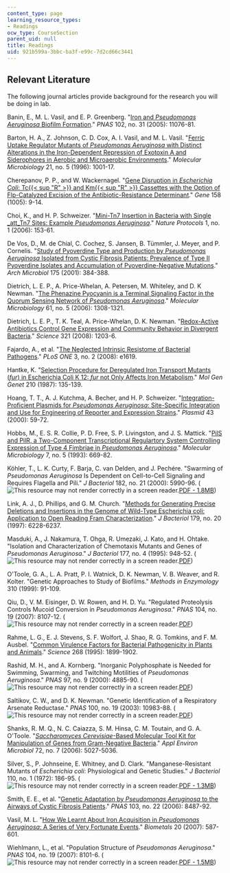 ```yaml
---
content_type: page
learning_resource_types:
- Readings
ocw_type: CourseSection
parent_uid: null
title: Readings
uid: 921b599a-3bbc-ba3f-e99c-7d2cd66c3441
---
```


Relevant Literature
-------------------

The following journal articles provide background for the research you will be doing in lab.

Banin, E., M. L. Vasil, and E. P. Greenberg. "[Iron and _Pseudomonas Aeruginosa_ Biofilm Formation](http://www.pnas.org/content/102/31/11076.abstract)." _PNAS_ 102, no. 31 (2005): 11076-81.

Barton, H. A., Z. Johnson, C. D. Cox, A. I. Vasil, and M. L. Vasil. "[Ferric Uptake Regulator Mutants of _Pseudomonas Aeruginosa_ with Distinct Alterations in the Iron-Dependent Repression of Exotoxin A and Siderophores in Aerobic and Microaerobic Environments](https://onlinelibrary.wiley.com/doi/epdf/10.1046/j.1365-2958.1996.381426.x)." _Molecular Microbiology_ 21, no. 5 (1996): 1001-17.

Cherepanov, P. P., and W. Wackernagel. "[Gene Disruption in _Escherichia Coli_: Tc{{< sup "R" >}} and Km{{< sup "R" >}} Cassettes with the Option of Flp-Catalyzed Excision of the Antibiotic-Resistance Determinant](http://www.ncbi.nlm.nih.gov/pubmed/7789817)." _Gene_ 158 (1005): 9-14.

Choi, K., and H. P. Schweizer. "[Mini-Tn7 Insertion in Bacteria with Single _att_Tn7 Sites: Example _Pseudomonas Aeruginosa_](http://www.nature.com/nprot/journal/v1/n1/abs/nprot.2006.24.html)." _Nature Protocols_ 1, no. 1 (2006): 153-61.

De Vos, D., M. de Chial, C. Cochez, S. Jansen, B. Tümmler, J. Meyer, and P. Cornelis. "[Study of Pyoverdine Type and Production by _Pseudomonas Aeruginosa_ Isolated from Cystic Fibrosis Patients: Prevalence of Type II Pyoverdine Isolates and Accumulation of Pyoverdine-Negative Mutations](http://www.ncbi.nlm.nih.gov/pubmed/11409549)." _Arch Microbiol_ 175 (2001): 384-388.

Dietrich, L. E. P., A. Price-Whelan, A. Petersen, M. Whiteley, and D. K Newman. "[The Phenazine Pyocyanin is a Terminal Signaling Factor in the Quorum Sensing Network of _Pseudomonas Aeruginosa_](http://www.ncbi.nlm.nih.gov/pubmed/16879411)." _Molecular Microbiology_ 61, no. 5 (2006): 1308-1321.

Dietrich, L. E. P., T. K. Teal, A. Price-Whelan, D. K. Newman. "[Redox-Active Antibiotics Control Gene Expression and Community Behavior in Divergent Bacteria](http://www.ncbi.nlm.nih.gov/pubmed/18755976)." _Science_ 321 (2008): 1203-6.

Fajardo, A., et al. "[The Neglected Intrinsic Resistome of Bacterial Pathogens](http://www.plosone.org/article/info:doi/10.1371/journal.pone.0001619)." _PLoS ONE_ 3, no. 2 (2008): e1619.

Hantke, K. "[Selection Procedure for Deregulated Iron Transport Mutants (_fur_) in Escherichia Coli K 12: _fur_ not Only Affects Iron Metabolism](https://www.ncbi.nlm.nih.gov/pubmed/3323834)." _Mol Gen Genet_ 210 (1987): 135-139.

Hoang, T. T., A. J. Kutchma, A. Becher, and H. P. Schweizer. "[Integration-Proficient Plasmids for _Pseudomonas Aeruginosa_: Site-Specific Integration and Use for Engineering of Reporter and Expression Strains](http://dx.doi.org/10.1006/plas.1999.1441)." _Plasmid_ 43 (2000): 59-72.

Hobbs, M., E. S. R. Collie, P. D. Free, S. P. Livingston, and J. S. Mattick. "[PilS and PilR, a Two-Component Transcriptional Regulartory System Controlling Expression of Type 4 Fimbriae in _Pseudomonas Aeruginosa_](http://www.ncbi.nlm.nih.gov/pubmed/8097014)." _Molecular Microbiology_ 7, no. 5 (1993): 669-82.

Köhler, T., L. K. Curty, F. Barja, C. van Delden, and J. Pechére. "Swarming of _Pseudomonas Aeruginosa_ Is Dependent on Cell-to-Cell Signaling and Requires Flagella and Pili." _J Bacteriol_ 182, no. 21 (2000): 5990-96. (![This resource may not render correctly in a screen reader.](/images/inacessible.gif)[PDF - 1.8MB](http://www.ncbi.nlm.nih.gov/pmc/articles/PMC94731/pdf/jb005990.pdf))

Link, A. J., D. Phillips, and G. M. Church. "[Methods for Generating Precise Deletions and Insertions in the Genome of Wild-Type Escherichia coli: Application to Open Reading Fram Characterization](http://jb.asm.org/cgi/reprint/179/20/6228)." _J Bacteriol_ 179, no. 20 (1997): 6228-6237.

Masduki, A., J. Nakamura, T. Ohga, R. Umezaki, J. Kato, and H. Ohtake. "Isolation and Characterization of Chemotaxis Mutants and Genes of _Pseudomonas Aeruginosa_." _J Bacteriol_ 177, no. 4 (1995): 948-52. (![This resource may not render correctly in a screen reader.](/images/inacessible.gif)[PDF](http://www.ncbi.nlm.nih.gov/pmc/articles/PMC176688/pdf/1770948.pdf))

O'Toole, G. A., L. A. Pratt, P. I. Watnick, D. K. Newman, V. B. Weaver, and R. Kolter. "Genetic Approaches to Study of Biofilms." _Methods in Enzymology_ 310 (1999): 91-109.

Qiu, D., V. M. Eisinger, D. W. Rowen, and H. D. Yu. "Regulated Proteolysis Controls Mucoid Conversion in _Pseudomonas Aeruginosa_." _PNAS_ 104, no. 19 (2007): 8107-12. (![This resource may not render correctly in a screen reader.](/images/inacessible.gif)[PDF](http://www.ncbi.nlm.nih.gov/pmc/articles/PMC1876579/pdf/zpq8107.pdf))

Rahme, L. G., E. J. Stevens, S. F. Wolfort, J. Shao, R. G. Tomkins, and F. M. Ausbel. "[Common Virulence Factors for Bacterial Pathogenicity in Plants and Animals](http://www.sciencemag.org/cgi/content/abstract/268/5219/1899)." _Science_ 268 (1995): 1899-1902.

Rashid, M. H., and A. Kornberg. "Inorganic Polyphosphate is Needed for Swimming, Swarming, and Twitching Motilities of _Pseudomonas Aeruginosa_." _PNAS_ 97, no. 9 (2000): 4885-90. (![This resource may not render correctly in a screen reader.](/images/inacessible.gif)[PDF](http://www.ncbi.nlm.nih.gov/pmc/articles/PMC18327/pdf/pq004885.pdf))

Saltikov, C. W., and D. K. Newman. "Genetic Identification of a Respiratory Arsenate Reductase." _PNAS_ 100, no. 19 (2003): 10983-88. (![This resource may not render correctly in a screen reader.](/images/inacessible.gif)[PDF](http://www.ncbi.nlm.nih.gov/pmc/articles/PMC196913/pdf/10010983.pdf))

Shanks, R. M. Q., N. C. Caiazza, S. M. Hinsa, C. M. Toutain, and G. A. O'Toole. "[_Saccharomyces Cerevisiae_\-Based Molecular Tool Kit for Manipulation of Genes from Gram-Negative Bacteria](http://www.ncbi.nlm.nih.gov/pmc/articles/PMC1489352/)." _Appl Environ Microbiol_ 72, no. 7 (2006): 5027-5036.

Silver, S., P. Johnseine, E. Whitney, and D. Clark. "Manganese-Resistant Mutants of _Escherichia coli_: Physiological and Genetic Studies." _J Bacteriol_ 110, no. 1 (1972): 186-95. (![This resource may not render correctly in a screen reader.](/images/inacessible.gif)[PDF - 1.3MB](http://www.ncbi.nlm.nih.gov/pmc/articles/PMC247397/pdf/jbacter00360-0204.pdf))

Smith, E. E., et al. "[Genetic Adaptation by _Pseudomonas Aeruginosa_ to the Airways of Cystic Fibrosis Patients](http://www.pnas.org/content/103/22/8487.abstract)." _PNAS_ 103, no. 22 (2006): 8487-92.

Vasil, M. L. "[How We Learnt About Iron Acquisition in _Pseudomonas Aeruginosa_: A Series of Very Fortunate Events](http://www.ncbi.nlm.nih.gov/pubmed/17186376)." _Biometals_ 20 (2007): 587-601.

Wiehlmann, L., et al. "Population Structure of _Pseudomonas Aeruginosa_." _PNAS_ 104, no. 19 (2007): 8101-6. (![This resource may not render correctly in a screen reader.](/images/inacessible.gif)[PDF - 1.5MB](http://www.ncbi.nlm.nih.gov/pmc/articles/PMC1876578/pdf/zpq8101.pdf))